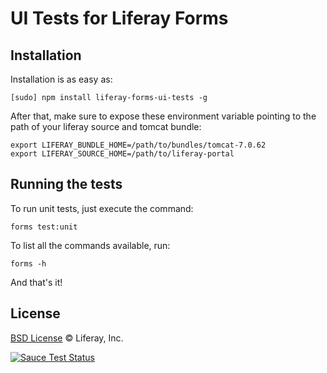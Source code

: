 # UI Tests for Liferay Forms

## Installation

Installation is as easy as:

```
[sudo] npm install liferay-forms-ui-tests -g
```

After that, make sure to expose these environment variable pointing to the path of your liferay source and tomcat bundle:

```
export LIFERAY_BUNDLE_HOME=/path/to/bundles/tomcat-7.0.62
export LIFERAY_SOURCE_HOME=/path/to/liferay-portal
```

## Running the tests

To run unit tests, just execute the command:

```
forms test:unit
```

To list all the commands available, run:

```
forms -h
```

And that's it!

## License

[BSD License](https://github.com/metal/metal.js/blob/master/LICENSE.md) © Liferay, Inc.

[![Sauce Test Status](https://saucelabs.com/buildstatus/brunobasto)](https://saucelabs.com/u/brunobasto)